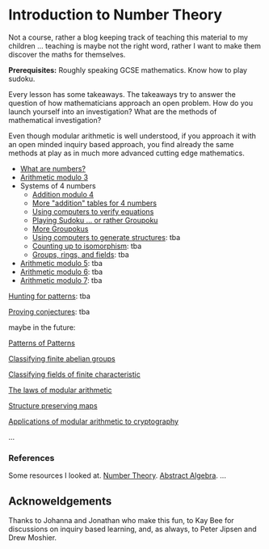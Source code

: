 # Introduction to Number Theory

Not a course, rather a blog keeping track of teaching this material to my children ... teaching is maybe not the right word, rather I want to make them discover the maths for themselves.

**Prerequisites:** Roughly speaking GCSE mathematics. Know how to play sudoku.

Every lesson has some takeaways. The takeaways try to answer the question of how mathematicians approach an open problem. How do you launch yourself into an investigation? What are the methods of mathematical investigation? 

Even though modular arithmetic is well understood, if you approach it with an open minded inquiry based approach, you find already the same methods at play as in much more advanced cutting edge mathematics.

- [What are numbers?](https://hackmd.io/@alexhkurz/ByKQ3EGiU)
- [Arithmetic modulo 3](https://hackmd.io/@alexhkurz/SyJCHSMs8)
- Systems of 4 numbers
   - [Addition modulo 4](https://hackmd.io/@alexhkurz/SJZTQ9moL)
   - [More "addition" tables for 4 numbers](https://hackmd.io/@alexhkurz/Sy4X0P4oU)
   - [Using computers to verify equations](https://hackmd.io/@alexhkurz/r1Gdg_EoU)
   - [Playing Sudoku ... or rather Groupoku](https://hackmd.io/@alexhkurz/B1w9oSPiL)
   - [More Groupokus](https://hackmd.io/@alexhkurz/S1xSrvwjL)
   - [Using computers to generate structures](): tba  
   - [Counting up to isomorphism](): tba
   - [Groups, rings, and fields](): tba
- [Arithmetic modulo 5](): tba
- [Arithmetic modulo 6](): tba
- [Arithmetic modulo 7](): tba

[Hunting for patterns](): tba

[Proving conjectures](): tba

maybe in the future:

[Patterns of Patterns]() 

[Classifying finite abelian groups](http://abstract.ups.edu/aata/section-finite-abelian-groups.html)

[Classifying fields of finite characteristic]()

[The laws of modular arithmetic]()

[Structure preserving maps]()

[Applications of modular arithmetic to cryptography]()

...

### References

Some resources I looked at. [Number Theory](http://faculty.bard.edu/~belk/math318/). [Abstract Algebra](http://abstract.ups.edu/aata/section-finite-abelian-groups.html). ...

## Acknoweldgements

Thanks to Johanna and Jonathan who make this fun, to Kay Bee for discussions on inquiry based learning, and, as always, to Peter Jipsen and Drew Moshier.
